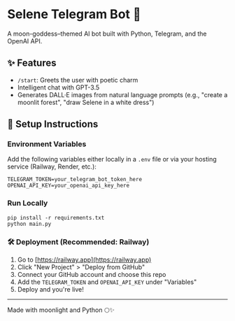 # Selene Telegram Bot 🌙

A moon-goddess–themed AI bot built with Python, Telegram, and the OpenAI API.

## ✨ Features

- `/start`: Greets the user with poetic charm  
- Intelligent chat with GPT-3.5  
- Generates DALL·E images from natural language prompts (e.g., "create a moonlit forest", "draw Selene in a white dress")

## 🚀 Setup Instructions

### Environment Variables

Add the following variables either locally in a `.env` file or via your hosting service (Railway, Render, etc.):

```
TELEGRAM_TOKEN=your_telegram_bot_token_here
OPENAI_API_KEY=your_openai_api_key_here
```

### Run Locally

```
pip install -r requirements.txt
python main.py
```

### 🛠 Deployment (Recommended: Railway)

1. Go to [https://railway.app](https://railway.app)
2. Click "New Project" > "Deploy from GitHub"
3. Connect your GitHub account and choose this repo
4. Add the `TELEGRAM_TOKEN` and `OPENAI_API_KEY` under "Variables"
5. Deploy and you're live!

---

Made with moonlight and Python 🌕✨
